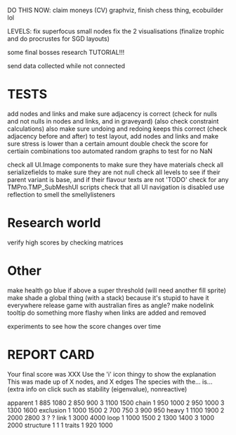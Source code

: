 DO THIS NOW:
claim moneys
(CV) graphviz, finish chess thing, ecobuilder lol

LEVELS:
fix superfocus small nodes
fix the 2 visualisations (finalize trophic and do procrustes for SGD layouts)

some final bosses
research TUTORIAL!!!

send data collected while not connected

# TESTS
add nodes and links and make sure adjacency is correct (check for nulls and not nulls in nodes and links, and in graveyard) (also check constraint calculations)
also make sure undoing and redoing keeps this correct (check adjacency before and after)
to test layout, add nodes and links and make sure stress is lower than a certain amount
double check the score for certiain combinations too
automated random graphs to test for no NaN

check all UI.Image components to make sure they have materials
check all serializefields to make sure they are not null
check all levels to see if their parent variant is base, and if their flavour texts are not 'TODO'
check for any TMPro.TMP_SubMeshUI scripts
check that all UI navigation is disabled
use reflection to smell the smellylisteners

# Research world
verify high scores by checking matrices

# Other
make health go blue if above a super threshold (will need another fill sprite)
make shade a global thing (with a stack) because it's stupid to have it everywhere
release game with australian fires as angle?
make nodelink tooltip do something more flashy when links are added and removed

experiments to see how the score changes over time

# REPORT CARD
Your final score was XXX
Use the 'i' icon thingy to show the explanation This was made up of X nodes, and X edges
The species with the... is...
(extra info on click such as stability (eigenvalue), nonreactive)




apparent
1 885 1080
2 850 900
3 1100 1500
chain
1 950 1000
2 950 1000
3 1300 1600
exclusion
1 1000 1500
2 700 750
3 900 950
heavy
1 1100 1900
2 2000 2800
3 ? ?
link
1 3000 4000
loop
1 1000 1500
2 1300 1400
3 1000 2000
structure
1 1 1
traits
1 920 1000
